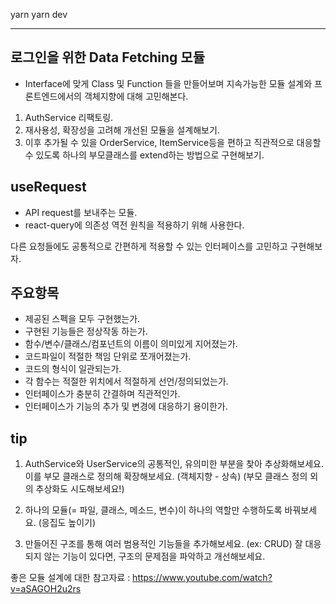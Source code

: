 yarn
yarn dev

---

## 로그인을 위한 Data Fetching 모듈

- Interface에 맞게 Class 및 Function 들을 만들어보며 지속가능한 모듈 설계와 프론트엔드에서의 객체지향에 대해 고민해본다.

1. AuthService 리팩토링.
2. 재사용성, 확장성을 고려해 개선된 모듈을 설계해보기.
3. 이후 추가될 수 있을 OrderService, ItemService등을 편하고 직관적으로 대응할 수 있도록 하나의 부모클래스를 extend하는 방법으로 구현해보기.

## useRequest

- API request를 보내주는 모듈.
- react-query에 의존성 역전 원칙을 적용하기 위해 사용한다.

다른 요청들에도 공통적으로 간편하게 적용할 수 있는 인터페이스를 고민하고 구현해보자.

## 주요항목

- 제공된 스펙을 모두 구현했는가.
- 구현된 기능들은 정상작동 하는가.
- 함수/변수/클래스/컴포넌트의 이름이 의미있게 지어졌는가.
- 코드파일이 적절한 책임 단위로 쪼개어졌는가.
- 코드의 형식이 일관되는가.
- 각 함수는 적절한 위치에서 적절하게 선언/정의되었는가.
- 인터페이스가 충분히 간결하며 직관적인가.
- 인터페이스가 기능의 추가 및 변경에 대응하기 용이한가.

## tip

1. AuthService와 UserService의 공통적인, 유의미한 부분을 찾아 추상화해보세요.
   이를 부모 클래스로 정의해 확장해보세요. (객체지향 - 상속) (부모 클래스 정의 외의 추상화도 시도해보세요!)

2. 하나의 모듈(= 파일, 클래스, 메소드, 변수)이 하나의 역할만 수행하도록 바꿔보세요. (응집도 높이기)

3. 만들어진 구조를 통해 여러 범용적인 기능들을 추가해보세요. (ex: CRUD)
   잘 대응되지 않는 기능이 있다면, 구조의 문제점을 파악하고 개선해보세요.

좋은 모듈 설계에 대한 참고자료 : https://www.youtube.com/watch?v=aSAGOH2u2rs
